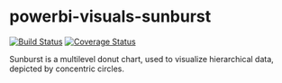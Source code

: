 # powerbi-visuals-sunburst
[![Build Status](https://travis-ci.org/Microsoft/powerbi-visuals-sunburst.svg?branch=master)](https://travis-ci.org/Microsoft/powerbi-visuals-sunburst) [![Coverage Status](https://coveralls.io/repos/github/Microsoft/powerbi-visuals-sunburst/badge.svg?branch=master)](https://coveralls.io/github/Microsoft/powerbi-visuals-sunburst?branch=master)

Sunburst is a multilevel donut chart, used to visualize hierarchical data, depicted by concentric circles.
